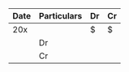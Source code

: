 | Date | Particulars | Dr  | Cr  |
| ---- | ----------- | --- | --- |
| 20x  |             | $   | $   |
|      | Dr          |     |     |
|      | Cr          |     |     |
